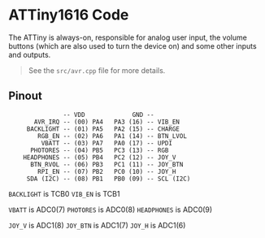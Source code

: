 # ATTiny1616 Code

The ATTiny is always-on, responsible for analog user input, the volume buttons (which are also used to turn the device on) and some other inputs and outputs. 

> See the `src/avr.cpp` file for more details. 

## Pinout

                   -- VDD             GND --
           AVR_IRQ -- (00) PA4   PA3 (16) -- VIB_EN
         BACKLIGHT -- (01) PA5   PA2 (15) -- CHARGE
            RGB_EN -- (02) PA6   PA1 (14) -- BTN_LVOL
             VBATT -- (03) PA7   PA0 (17) -- UPDI
          PHOTORES -- (04) PB5   PC3 (13) -- RGB
        HEADPHONES -- (05) PB4   PC2 (12) -- JOY_V
          BTN_RVOL -- (06) PB3   PC1 (11) -- JOY_BTN
            RPI_EN -- (07) PB2   PC0 (10) -- JOY_H
         SDA (I2C) -- (08) PB1   PB0 (09) -- SCL (I2C)

`BACKLIGHT` is TCB0
`VIB_EN` is TCB1

`VBATT` is ADC0(7)
`PHOTORES` is ADC0(8)
`HEADPHONES` is ADC0(9)

`JOY_V` is ADC1(8)
`JOY_BTN` is ADC1(7)
`JOY_H` is ADC1(6)


